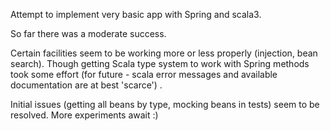 Attempt to implement very basic app with Spring and scala3.

So far there was a moderate success.

Certain facilities seem to be working more or less properly (injection, bean search). Though getting Scala type system
to work with Spring methods took some effort  (for future - scala error messages and available documentation are at best 'scarce')
.

Initial issues (getting all beans by type, mocking beans in tests) seem to be resolved. More experiments await :)